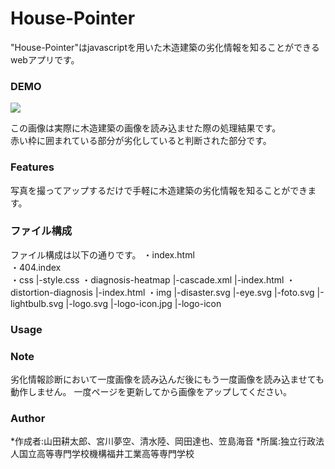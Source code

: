 # House-Pointer
 
"House-Pointer"はjavascriptを用いた木造建築の劣化情報を知ることができるwebアプリです。
 
 
### DEMO
![](https://drive.google.com/file/d/1VM3m6eNthIW2CTM9fTfHVyT7Y5wDIhpl/view?usp=sharing) 

この画像は実際に木造建築の画像を読み込ませた際の処理結果です。<br>赤い枠に囲まれている部分が劣化していると判断された部分です。
 
### Features
 
写真を撮ってアップするだけで手軽に木造建築の劣化情報を知ることができます。  
 
### ファイル構成
 ファイル構成は以下の通りです。
・index.html  
・404.index  
・css
 |-style.css
・diagnosis-heatmap
 |-cascade.xml
 |-index.html
・distortion-diagnosis
 |-index.html
・img
 |-disaster.svg
 |-eye.svg
 |-foto.svg
 |-lightbulb.svg
 |-logo.svg
 |-logo-icon.jpg
 |-logo-icon

### Usage
 


### Note
 
劣化情報診断において一度画像を読み込んだ後にもう一度画像を読み込ませても動作しません。
一度ページを更新してから画像をアップしてください。
 
### Author
*作成者:山田耕太郎、宮川夢空、清水陸、岡田達也、笠島海音
*所属:独立行政法人国立高等専門学校機構福井工業高等専門学校

